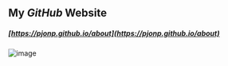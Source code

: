 ## My *GitHub* Website

##### [https://pjonp.github.io/about](https://pjonp.github.io/about)

 ![image](https://video-react.js.org/assets/logo.png)
